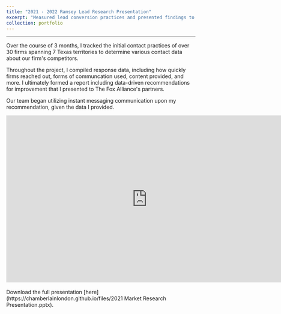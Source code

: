 ```yaml
---
title: "2021 - 2022 Ramsey Lead Research Presentation"
excerpt: "Measured lead conversion practices and presented findings to partners"
collection: portfolio
---
```

------
Over the course of 3 months, I tracked the initial contact practices of over 30 firms spanning 7 Texas territories to determine various contact data about our firm's competitors. 

Throughout the project, I compiled response data, including how quickly firms reached out, forms of communcation used, content provided, and more. I ultimately formed a report including data-driven recommendations for improvement that I presented to The Fox Alliance's partners. 

Our team began utilizing instant messaging communication upon my recommendation, given the data I provided.

<div style="text-align: center;">
    <iframe src="https://docs.google.com/presentation/d/e/2PACX-1vSmTkLB9TXxUQ8HquvLCSaMy82b1qyKPuFySkVGUluk1xTAQxmahMYgXvoO1YHC1g/embed?start=false&loop=true&delayms=3000" frameborder="0" width="750" height="445" allowfullscreen="true" mozallowfullscreen="true" webkitallowfullscreen="true"></iframe>
</div>

<br>
Download the full presentation [here](https://chamberlainlondon.github.io/files/2021 Market Research Presentation.pptx).
